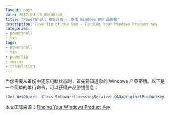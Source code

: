 ```yaml
---
layout: post
date: 2017-09-29 00:00:00
title: "PowerShell 技能连载 - 查找 Windows 的产品密钥"
description: PowerTip of the Day - Finding Your Windows Product Key
categories:
- powershell
- tip
tags:
- powershell
- tip
- powertip
- series
- translation
---
```

当您需要从备份中还原电脑状态时，首先要知道您的 Windows 产品密钥。以下是一个简单的单行命令，可以获得产品密钥信息：

```powershell
(Get-WmiObject -Class SoftwareLicensingService).OA3xOriginalProductKey
```

<!--more-->
本文国际来源：[Finding Your Windows Product Key](http://community.idera.com/powershell/powertips/b/tips/posts/finding-your-windows-product-key)

